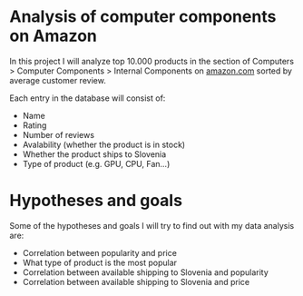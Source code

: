 # Analysis of computer components on Amazon

In this project I will analyze top 10.000 products in the section of Computers > Computer Components > Internal Components on [amazon.com](https://www.amazon.com/s?i=computers-intl-ship&bbn=16225007011&rh=n%3A16225007011%2Cn%3A193870011%2Cn%3A17923671011%2Cp_n_availability%3A2661601011&s=review-rank&dc&qid=1634574488&rnid=2661599011&ref=sr_nr_p_n_availability_2) sorted by average customer review.

Each entry in the database will consist of:
* Name
* Rating
* Number of reviews
* Avalability (whether the product is in stock)
* Whether the product ships to Slovenia
* Type of product (e.g. GPU, CPU, Fan...)

# Hypotheses and goals

Some of the hypotheses and goals I will try to find out with my data analysis are:
* Correlation between popularity and price
* What type of product is the most popular
* Correlation between available shipping to Slovenia and popularity
* Correlation between available shipping to Slovenia and price
